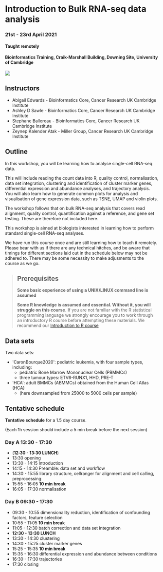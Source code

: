 # Introduction to Bulk RNA-seq data analysis 
### 21st - 23rd April 2021
#### Taught remotely
#### Bioinformatics Training, Craik-Marshall Building, Downing Site, University of Cambridge

![](Doc/CRUK_CC_web.jpg)

## Instructors

* Abigail Edwards - Bioinformatics Core, Cancer Research UK Cambridge Institute
* Ashley D Sawle - Bioinformatics Core, Cancer Research UK Cambridge Institute
* Stephane Ballereau - Bioinformatics Core, Cancer Research UK Cambridge Institute
* Zeynep Kalender Atak - Miller Group, Cancer Research UK Cambridge Institute

## Outline

In this workshop, you will be learning how to analyse single-cell RNA-seq data.

This will include reading the count data into R, quality control, normalisation,
data set integration, clustering and identification of cluster marker genes, differential expression and abundance analyses, and trajectory analysis. You will also learn
how to generate common plots for analysis and visualisation of gene expression
data, such as TSNE, UMAP and violin plots.

The workshop follows that on bulk RNA-seq analysis that covers read alignment,
quality control, quantification against a reference, and gene set testing. These
are therefore not included here.

This workshop is aimed at biologists interested in learning how to perform
standard single-cell RNA-seq analyses. 

We have run this course once and are still learning how to teach it remotely.
Please bear with us if there are any technical hitches, and be aware that timings
for different sections laid out in the schedule below may not be adhered to.
There may be some necessity to make adjusments to the course as we go.

> ## Prerequisites
>
> __**Some basic experience of using a UNIX/LINUX command line is assumed**__
> 
> __**Some R knowledge is assumed and essential. Without it, you
> will struggle on this course.**__ 
> If you are not familiar with the R statistical programming language we
> strongly encourage you to work through an introductory R course before
> attempting these materials.
> We recommend our [Introduction to R course](https://bioinformatics-core-shared-training.github.io/r-intro/)

## Data sets

Two data sets:

* 'CaronBourque2020': pediatric leukemia, with four sample types, including:
  * pediatric Bone Marrow Mononuclear Cells (PBMMCs)
  * three tumour types: ETV6-RUNX1, HHD, PRE-T  
* 'HCA': adult BMMCs (ABMMCs) obtained from the Human Cell Atlas (HCA)
  * (here downsampled from 25000 to 5000 cells per sample)


<!-- 
## Bookdown

The various analysis steps are bundled into a bookdown.

> **To open the bookdown (please mind: work in progress):**
> 
> The bookdown is in:
> 
> * PATH_TO_BOOKDONW
>
> To open the bookdown:
> 
> * [Bookdown index](PATH_TO_BOOKDONW/index.html)
> 
> OR
> 
> * clone the repository
> * open PATH_TO_BOOKDONW/index.html
-->

## Tentative schedule

**Tentative schedule** for a 1.5 day course.

(Each 1h session should include a 5 min break before the next session) 

### Day A 13:30 - 17:30

- (**12:30 - 13:30 LUNCH**)
- 13:30 opening <!-- Stephane -->
- 13:30 - 14:15 Introduction <!-- []() --> <!-- Kania - lecture -->
- 14:15 - 14:30 Preamble: data set and workflow <!-- []() --> <!-- Stephane - 'lecture' -->
- 14:30 - 15:55 library structure, cellranger for alignment and cell calling, preprocessing <!-- []() --> <!-- Ash -->
- 15:55 - 16:05 **10 min break**
- 16:05 - 17:30 normalisation <!-- []() --> <!-- Stephane -->
  
### Day B 09:30 - 17:30

- 09:30 - 10:55 dimensionality reduction, identification of confounding factors, feature selection <!-- []() --> <!-- Zeynep -->
- 10:55 - 11:05 **10 min break**
- 11:05 - 12:30 batch correction and data set integration <!-- []() --> <!-- Abbi -->
- **12:30 - 13:30 LUNCH**
- 13:30 - 14:30 clustering <!-- []() --> <!-- Stephane -->
- 14:30 - 15:25 cluster marker genes <!-- []() --> <!-- Zeynep -->
- 15:25 - 15:35 **10 min break**
- 15:35 - 16:30 differential expression and abundance between conditions <!-- []() --> <!-- Stephane -->
- 16:30 - 17:30 trajectories <!-- []() --> <!-- Zeynep -->
- 17:30 closing <!-- Stephane --> <!-- mentimeter -->

